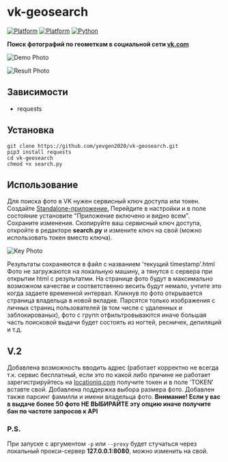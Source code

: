 # vk-geosearch
[![Platform](https://img.shields.io/badge/Platform-Linux-brightgreen.svg)](https://shields.io/)
[![Platform](https://img.shields.io/badge/Platform-Windows-brightgreen.svg)](https://shields.io/)
[![Python](https://img.shields.io/badge/Python-3-brightgreen.svg)](https://shields.io/)

**Поиск фотографий по геометкам в социальной сети [vk.com](https://vk.com)**

![Demo Photo](http://i.piccy.info/i9/bb916be5e3df5fc24e328b6304f7b6b2/1584609393/107636/1368221/screen.jpg)

![Result Photo](http://i.piccy.info/i9/e0f04631240253b8df2a9bb4c5d589f6/1584609486/154022/1368221/2020_03_19_10_53.jpg)

## Зависимости

* requests

## Установка


```
git clone https://github.com/yevgen2020/vk-geosearch.git
pip3 install requests
cd vk-geosearch
chmod +x search.py
```

## Использование

Для поиска фото в VK нужен сервисный ключ доступа или токен. Создайте  [Standalone-приложение.](https://vk.com/editapp?act=create) Перейдите в настройки и в поле состояние установите "Приложение включено и видно всем". Сохраните изменения. Скопируйте ваш сервисный ключ доступа, откройте в редакторе **search.py** и измените ключ на свой (можно использовать токен вместо ключа).

![Key Photo](http://i.piccy.info/i9/c892cacfa39cdc3e06151b36385cae26/1556800215/29459/1315967/screen3.png)

Результаты сохраняются в файл с названием 'текущий timestamp'.html Фото не загружаются на локальную машину, а тянутся с сервера при открытии html с результатми. На странице фото будут в максимально возможном качестве и соответственно весить будут немало, учтите это когда задаете временной интервал. Кликнув по фото открывается страница владельца в новой вкладке. Парсятся только изображения с личных страниц пользователей (в том числе с удаленных и заблокированых), фото с групп отфильтровываются иначе большая часть поисковой выдачи будет состоять из ногтей, ресничек, депиляций и т.д.

## V.2

Добавлена возможность вводить адрес (работает корректно не всегда т.к. сервис бесплатный, если это по какой либо причине не работает зарегистрируйтесь на [locationiq.com](https://locationiq.com) получите токен и в поле 'TOKEN' вставте свой. Добавлена поддержка выбора размера фото. Добавлен также парсинг фамилли и имени владельца фото.
**Внимание! Если у вас в выдаче более 50 фото НЕ ВЫБИРАЙТЕ эту опцию иначе получите бан по частоте запросов к API**

### P.S.

При запуске с аргументом ```-p``` или ```--proxy``` будет стучаться через локальный прокси-сервер **127.0.0.1:8080**, можно изменить на свой.



